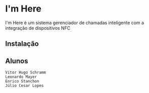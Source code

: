 # I'm Here

I'm Here é um sistema gerenciador de chamadas inteligente com a integração de dispositivos NFC

## Instalação


## Alunos
```
Vitor Hugo Schramm
Leonardo Mayer
Enrico Stanchon
Júlio Cesar Lopes
```

